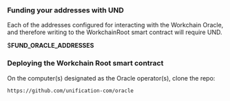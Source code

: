 ### Funding your addresses with UND

Each of the addresses configured for interacting with the Workchain Oracle, and therefore
writing to the WorkchainRoot smart contract will require UND.

$__FUND_ORACLE_ADDRESSES__

### Deploying the Workchain Root smart contract

On the computer(s) designated as the Oracle operator(s), clone the repo:

`https://github.com/unification-com/oracle`
